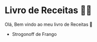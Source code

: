 # Livro de Receitas :man_cook:

Olá, Bem vindo ao meu livro de Receitas :cake:

- Strogonoff de Frango 

  
